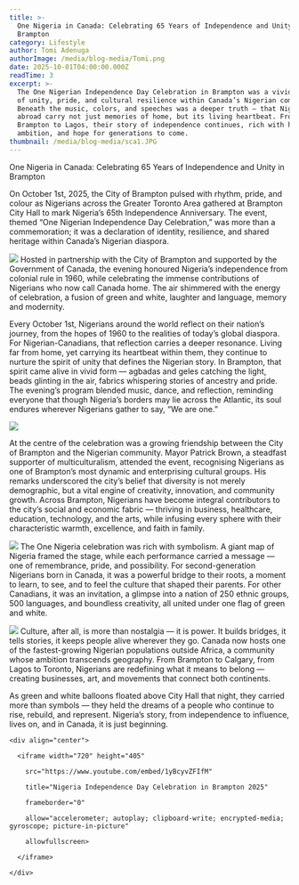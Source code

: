 ```yaml
---
title: >-
  One Nigeria in Canada: Celebrating 65 Years of Independence and Unity in
  Brampton
category: Lifestyle
author: Tomi Adenuga
authorImage: /media/blog-media/Tomi.png
date: 2025-10-01T04:00:00.000Z
readTime: 3
excerpt: >-
  The One Nigerian Independence Day Celebration in Brampton was a vivid reminder
  of unity, pride, and cultural resilience within Canada’s Nigerian community.
  Beneath the music, colors, and speeches was a deeper truth — that Nigerians
  abroad carry not just memories of home, but its living heartbeat. From
  Brampton to Lagos, their story of independence continues, rich with heritage,
  ambition, and hope for generations to come.
thumbnail: /media/blog-media/sca1.JPG
---
```


One Nigeria in Canada: Celebrating 65 Years of Independence and Unity in Brampton

On October 1st, 2025, the City of Brampton pulsed with rhythm, pride, and colour as Nigerians across the Greater Toronto Area gathered at Brampton City Hall to mark Nigeria’s 65th Independence Anniversary. The event, themed “One Nigerian Independence Day Celebration,” was more than a commemoration; it was a declaration of identity, resilience, and shared heritage within Canada’s Nigerian diaspora.

![](/media/blog-media/sca1.JPG)
Hosted in partnership with the City of Brampton and supported by the Government of Canada, the evening honoured Nigeria’s independence from colonial rule in 1960, while celebrating the immense contributions of Nigerians who now call Canada home. The air shimmered with the energy of celebration, a fusion of green and white, laughter and language, memory and modernity.

Every October 1st, Nigerians around the world reflect on their nation’s journey, from the hopes of 1960 to the realities of today’s global diaspora. For Nigerian-Canadians, that reflection carries a deeper resonance. Living far from home, yet carrying its heartbeat within them, they continue to nurture the spirit of unity that defines the Nigerian story. In Brampton, that spirit came alive in vivid form — agbadas and geles catching the light, beads glinting in the air, fabrics whispering stories of ancestry and pride. The evening’s program blended music, dance, and reflection, reminding everyone that though Nigeria’s borders may lie across the Atlantic, its soul endures wherever Nigerians gather to say, “We are one.”

![](/media/blog-media/sca5.JPG)

At the centre of the celebration was a growing friendship between the City of Brampton and the Nigerian community. Mayor Patrick Brown, a steadfast supporter of multiculturalism, attended the event, recognising Nigerians as one of Brampton’s most dynamic and enterprising cultural groups. His remarks underscored the city’s belief that diversity is not merely demographic, but a vital engine of creativity, innovation, and community growth. Across Brampton, Nigerians have become integral contributors to the city’s social and economic fabric — thriving in business, healthcare, education, technology, and the arts, while infusing every sphere with their characteristic warmth, excellence, and faith in family.

![](/media/blog-media/sca3.JPG)
The One Nigeria celebration was rich with symbolism. A giant map of Nigeria framed the stage, while each performance carried a message — one of remembrance, pride, and possibility. For second-generation Nigerians born in Canada, it was a powerful bridge to their roots, a moment to learn, to see, and to feel the culture that shaped their parents. For other Canadians, it was an invitation, a glimpse into a nation of 250 ethnic groups, 500 languages, and boundless creativity, all united under one flag of green and white.

![](/media/blog-media/sca4.JPG)
Culture, after all, is more than nostalgia — it is power. It builds bridges, it tells stories, it keeps people alive wherever they go. Canada now hosts one of the fastest-growing Nigerian populations outside Africa, a community whose ambition transcends geography. From Brampton to Calgary, from Lagos to Toronto, Nigerians are redefining what it means to belong — creating businesses, art, and movements that connect both continents.

As green and white balloons floated above City Hall that night, they carried more than symbols — they held the dreams of a people who continue to rise, rebuild, and represent. Nigeria’s story, from independence to influence, lives on, and in Canada, it is just beginning.

`<div align="center">`

`  <iframe width="720" height="405"`

`    src="https://www.youtube.com/embed/1yBcyvZFIfM"`

`    title="Nigeria Independence Day Celebration in Brampton 2025"`

`    frameborder="0"`

`    allow="accelerometer; autoplay; clipboard-write; encrypted-media; gyroscope; picture-in-picture"`

`    allowfullscreen>`

`  </iframe>`

`</div>`
